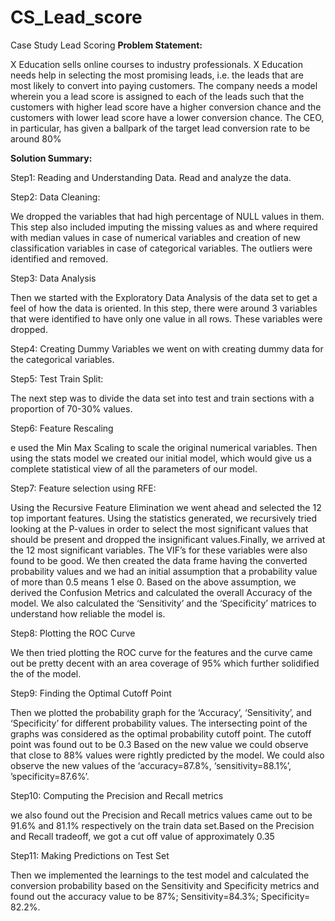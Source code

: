 # CS_Lead_score
Case Study Lead Scoring
**Problem Statement:**

X Education sells online courses to industry professionals. X Education needs help in selecting the most
promising leads, i.e. the leads that are most likely to convert into paying customers.
The company needs a model wherein you a lead score is assigned to each of the leads such that the
customers with higher lead score have a higher conversion chance and the customers with lower lead
score have a lower conversion chance.
The CEO, in particular, has given a ballpark of the target lead conversion rate to be around 80%



**Solution Summary:**

Step1: Reading and Understanding Data. Read and analyze the data.

Step2: Data Cleaning:

We dropped the variables that had high percentage of NULL values in them. This step also included
imputing the missing values as and where required with median values in case of numerical variables and creation of new classification variables in case of categorical variables. The outliers were identified and removed.

Step3: Data Analysis

Then we started with the Exploratory Data Analysis of the data set to get a feel of how the data is oriented. In this step, there were around 3 variables that were identified to have only one value in all rows. These variables were dropped.

Step4: Creating Dummy Variables we went on with creating dummy data for the categorical variables.

Step5: Test Train Split:

The next step was to divide the data set into test and train sections with a proportion of 70-30% values.

Step6: Feature Rescaling

e used the Min Max Scaling to scale the original numerical variables. Then using the stats model we created our initial model, which would give us a complete statistical view of all the parameters of our model.

Step7: Feature selection using RFE:

Using the Recursive Feature Elimination we went ahead and selected the 12 top important features. Using the statistics generated, we recursively tried looking at the P-values in order to select the most significant values that should be present and dropped the insignificant values.Finally, we arrived at the 12 most significant variables. The VIF’s for these variables were also found to be good.
We then created the data frame having the converted probability values and we had an initial assumption that a probability value of more than 0.5 means 1 else 0.
Based on the above assumption, we derived the Confusion Metrics and calculated the overall Accuracy of the model.
We also calculated the ‘Sensitivity’ and the ‘Specificity’ matrices to understand how reliable the model is.

Step8: Plotting the ROC Curve

We then tried plotting the ROC curve for the features and the curve came out be pretty decent with an area coverage of 95% which further solidified the of the model.

Step9: Finding the Optimal Cutoff Point

Then we plotted the probability graph for the ‘Accuracy’, ‘Sensitivity’, and ‘Specificity’ for different probability values. The intersecting point of the graphs was considered as the optimal probability cutoff point. The cutoff point was found out to be 0.3 Based on the new value we could observe that close to 88% values were rightly predicted by the model.
We could also observe the new values of the ‘accuracy=87.8%, ‘sensitivity=88.1%’, ’specificity=87.6%’. 

Step10: Computing the Precision and Recall metrics

we also found out the Precision and Recall metrics values came out to be 91.6% and 81.1% respectively
on the train data set.Based on the Precision and Recall tradeoff, we got a cut off value of approximately 0.35

Step11: Making Predictions on Test Set

Then we implemented the learnings to the test model and calculated the conversion probability based on the Sensitivity and Specificity metrics and found out the accuracy value to be 87%; Sensitivity=84.3%; Specificity= 82.2%.